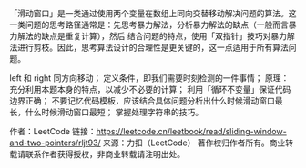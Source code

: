 「滑动窗口」是一类通过使用两个变量在数组上同向交替移动解决问题的算法。这一类问题的思考路径通常是：先思考暴力解法，分析暴力解法的缺点（一般而言暴力解法的缺点是重复计算），然后 结合问题的特点，使用「双指针」技巧对暴力解法进行剪枝。因此，思考算法设计的合理性是更关键的，这一点适用于所有算法问题。

left 和 right 同方向移动；
定义条件，即我们需要时刻检测的一件事情；
原理：充分利用本题本身的特点，以减少不必要的计算；
利用「循环不变量」保证代码边界正确；
不要记忆代码模板，应该结合具体问题分析出什么时候滑动窗口最长，什么时候滑动窗口最短；
掌握处理字符串的技巧。

作者：LeetCode
链接：https://leetcode.cn/leetbook/read/sliding-window-and-two-pointers/rljt93/
来源：力扣（LeetCode）
著作权归作者所有。商业转载请联系作者获得授权，非商业转载请注明出处。